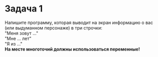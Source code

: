# Задача 1  
Напишите программу, которая выводит на экран информацию о вас (или выдуманном персонаже) в три строчки:  
"Меня зовут ..."  
"Мне ... лет"  
"Я из ..."  
**На месте многоточий должны использоваться переменные!**